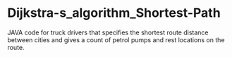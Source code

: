 # Dijkstra-s_algorithm_Shortest-Path
JAVA code for truck drivers that specifies the shortest route distance between cities and gives a count of petrol pumps and rest locations on the route.
